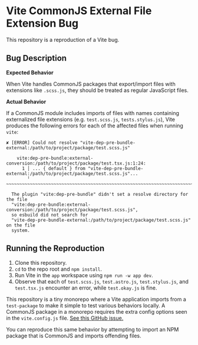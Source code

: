 # Vite CommonJS External File Extension Bug

This repository is a reproduction of a Vite bug.

## Bug Description

**Expected Behavior**

When Vite handles CommonJS packages that export/import files with extensions like `.scss.js`, they should be treated as regular JavaScript files.

**Actual Behavior**

If a CommonJS module includes imports of files with names containing externalized file extensions (e.g. `test.scss.js`, `tests.stylus.js`), Vite produces the following errors for each of the affected files when running `vite`:

```
✘ [ERROR] Could not resolve "vite-dep-pre-bundle-external:/path/to/project/package/test.scss.js"

    vite:dep-pre-bundle:external-conversion:/path/to/project/package/test.tsx.js:1:24:
      1 │ ... { default } from "vite-dep-pre-bundle-external:/path/to/project/package/test.scss.js"...
        ╵                      ~~~~~~~~~~~~~~~~~~~~~~~~~~~~~~~~~~~~~~~~~~~~~~~~~~~~~~~~~~~~~~~~~~~~~~~~~~~~~~~~~~~~

  The plugin "vite:dep-pre-bundle" didn't set a resolve directory for the file
  "vite:dep-pre-bundle:external-conversion:/path/to/project/package/test.scss.js",
  so esbuild did not search for
  "vite-dep-pre-bundle-external:/path/to/project/package/test.scss.js" on the file
  system.
```

## Running the Reproduction

1. Clone this repository.
2. `cd` to the repo root and `npm install`.
3. Run Vite in the `app` workspace using `npm run -w app dev`.
4. Observe that each of `test.scss.js`, `test.astro.js`, `test.stylus.js`, and `test.tsx.js` encounter an error, while `test.okay.js` is fine.

This repository is a tiny monorepo where a Vite application imports from a `test-package` to make it simple to test various behaviors locally. A CommonJS package in a monorepo requires the extra config options seen in the `vite.config.js` file. [See this GitHub issue.](https://github.com/vitejs/vite/issues/5668)

You can reproduce this same behavior by attempting to import an NPM package that is CommonJS and imports offending files.
